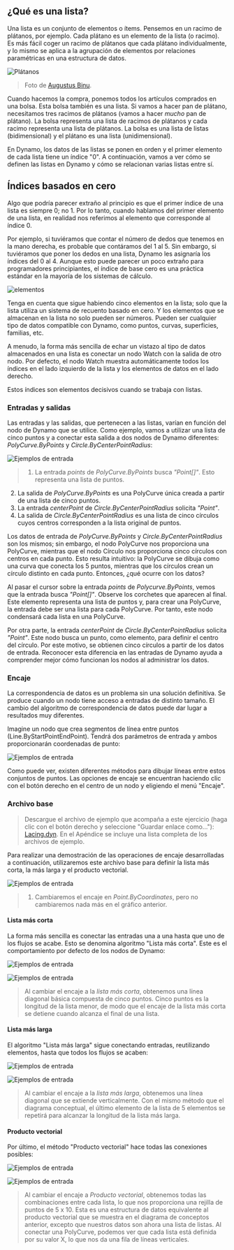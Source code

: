 

## ¿Qué es una lista?

Una lista es un conjunto de elementos o ítems. Pensemos en un racimo de plátanos, por ejemplo. Cada plátano es un elemento de la lista (o racimo). Es más fácil coger un racimo de plátanos que cada plátano individualmente, y lo mismo se aplica a la agrupación de elementos por relaciones paramétricas en una estructura de datos.

![Plátanos](images/6-1/Bananas_white_background_DS.jpg)

> Foto de [Augustus Binu](https://commons.wikimedia.org/wiki/File:Bananas_white_background_DS.jpg?fastcci_from=11404890&c1=11404890&d1=15&s=200&a=list).

Cuando hacemos la compra, ponemos todos los artículos comprados en una bolsa. Esta bolsa también es una lista. Si vamos a hacer pan de plátano, necesitamos tres racimos de plátanos (vamos a hacer *mucho* pan de plátano). La bolsa representa una lista de racimos de plátanos y cada racimo representa una lista de plátanos. La bolsa es una lista de listas (bidimensional) y el plátano es una lista (unidimensional).

En Dynamo, los datos de las listas se ponen en orden y el primer elemento de cada lista tiene un índice "0". A continuación, vamos a ver cómo se definen las listas en Dynamo y cómo se relacionan varias listas entre sí.

## Índices basados en cero

Algo que podría parecer extraño al principio es que el primer índice de una lista es siempre 0; no 1. Por lo tanto, cuando hablamos del primer elemento de una lista, en realidad nos referimos al elemento que corresponde al índice 0.

Por ejemplo, si tuviéramos que contar el número de dedos que tenemos en la mano derecha, es probable que contáramos del 1 al 5. Sin embargo, si tuviéramos que poner los dedos en una lista, Dynamo les asignaría los índices del 0 al 4. Aunque esto puede parecer un poco extraño para programadores principiantes, el índice de base cero es una práctica estándar en la mayoría de los sistemas de cálculo.

![elementos](images/6-1/items.jpg)

Tenga en cuenta que sigue habiendo cinco elementos en la lista; solo que la lista utiliza un sistema de recuento basado en cero. Y los elementos que se almacenan en la lista no solo pueden ser números. Pueden ser cualquier tipo de datos compatible con Dynamo, como puntos, curvas, superficies, familias, etc.

A menudo, la forma más sencilla de echar un vistazo al tipo de datos almacenados en una lista es conectar un nodo Watch con la salida de otro nodo. Por defecto, el nodo Watch muestra automáticamente todos los índices en el lado izquierdo de la lista y los elementos de datos en el lado derecho.

Estos índices son elementos decisivos cuando se trabaja con listas.

### Entradas y salidas

Las entradas y las salidas, que pertenecen a las listas, varían en función del nodo de Dynamo que se utilice. Como ejemplo, vamos a utilizar una lista de cinco puntos y a conectar esta salida a dos nodos de Dynamo diferentes: *PolyCurve.ByPoints* y *Circle.ByCenterPointRadius*:

![Ejemplos de entrada](images/6-2/PolyCurve.Inputs.jpg)

> 1. La entrada *points* de *PolyCurve.ByPoints* busca *"Point[]"*. Esto representa una lista de puntos.
2. La salida de *PolyCurve.ByPoints* es una PolyCurve única creada a partir de una lista de cinco puntos.
3. La entrada *centerPoint* de *Circle.ByCenterPointRadius* solicita *"Point"*.
4. La salida de *Circle.ByCenterPointRadius* es una lista de cinco círculos cuyos centros corresponden a la lista original de puntos.

Los datos de entrada de *PolyCurve.ByPoints* y *Circle.ByCenterPointRadius* son los mismos; sin embargo, el nodo PolyCurve nos proporciona una PolyCurve, mientras que el nodo Círculo nos proporciona cinco círculos con centros en cada punto. Esto resulta intuitivo: la PolyCurve se dibuja como una curva que conecta los 5 puntos, mientras que los círculos crean un círculo distinto en cada punto. Entonces, ¿qué ocurre con los datos?

Al pasar el cursor sobre la entrada *points* de *Polycurve.ByPoints*, vemos que la entrada busca *"Point[]"*. Observe los corchetes que aparecen al final. Este elemento representa una lista de puntos y, para crear una PolyCurve, la entrada debe ser una lista para cada PolyCurve. Por tanto, este nodo condensará cada lista en una PolyCurve.

Por otra parte, la entrada *centerPoint* de *Circle.ByCenterPointRadius* solicita *"Point"*. Este nodo busca un punto, como elemento, para definir el centro del círculo. Por este motivo, se obtienen cinco círculos a partir de los datos de entrada. Reconocer esta diferencia en las entradas de Dynamo ayuda a comprender mejor cómo funcionan los nodos al administrar los datos.

### Encaje

La correspondencia de datos es un problema sin una solución definitiva. Se produce cuando un nodo tiene acceso a entradas de distinto tamaño. El cambio del algoritmo de correspondencia de datos puede dar lugar a resultados muy diferentes.

Imagine un nodo que crea segmentos de línea entre puntos (Line.ByStartPointEndPoint). Tendrá dos parámetros de entrada y ambos proporcionarán coordenadas de punto:

![Ejemplos de entrada](images/6-1/laceBase.jpg)

Como puede ver, existen diferentes métodos para dibujar líneas entre estos conjuntos de puntos. Las opciones de encaje se encuentran haciendo clic con el botón derecho en el centro de un nodo y eligiendo el menú "Encaje".

### Archivo base

> Descargue el archivo de ejemplo que acompaña a este ejercicio (haga clic con el botón derecho y seleccione "Guardar enlace como..."): [Lacing.dyn](datasets/6-1/Lacing.dyn). En el Apéndice se incluye una lista completa de los archivos de ejemplo.

Para realizar una demostración de las operaciones de encaje desarrolladas a continuación, utilizaremos este archivo base para definir la lista más corta, la más larga y el producto vectorial.

![Ejemplos de entrada](images/6-1/lacing.jpg)

> 1. Cambiaremos el encaje en *Point.ByCoordinates*, pero no cambiaremos nada más en el gráfico anterior.

#### Lista más corta

La forma más sencilla es conectar las entradas una a una hasta que uno de los flujos se acabe. Esto se denomina algoritmo "Lista más corta". Este es el comportamiento por defecto de los nodos de Dynamo:

![Ejemplos de entrada](images/6-1/shortestListDiagram.jpg)

![Ejemplos de entrada](images/6-1/shortestList.jpg)

> Al cambiar el encaje a la *lista más corta*, obtenemos una línea diagonal básica compuesta de cinco puntos. Cinco puntos es la longitud de la lista menor, de modo que el encaje de la lista más corta se detiene cuando alcanza el final de una lista.

#### Lista más larga

El algoritmo "Lista más larga" sigue conectando entradas, reutilizando elementos, hasta que todos los flujos se acaben:

![Ejemplos de entrada](images/6-1/longestListDiagram.jpg)

![Ejemplos de entrada](images/6-1/longestList.jpg)

> Al cambiar el encaje a la *lista más larga*, obtenemos una línea diagonal que se extiende verticalmente. Con el mismo método que el diagrama conceptual, el último elemento de la lista de 5 elementos se repetirá para alcanzar la longitud de la lista más larga.

#### Producto vectorial

Por último, el método "Producto vectorial" hace todas las conexiones posibles:

![Ejemplos de entrada](images/6-1/crossProductDiagram.jpg)

![Ejemplos de entrada](images/6-1/crossProduct.jpg)

> Al cambiar el encaje a *Producto vectorial*, obtenemos todas las combinaciones entre cada lista, lo que nos proporciona una rejilla de puntos de 5 x 10. Esta es una estructura de datos equivalente al producto vectorial que se muestra en el diagrama de conceptos anterior, excepto que nuestros datos son ahora una lista de listas. Al conectar una PolyCurve, podemos ver que cada lista está definida por su valor X, lo que nos da una fila de líneas verticales.

